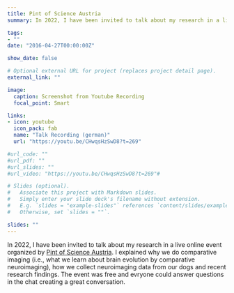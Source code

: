 ```yaml
---
title: Pint of Science Austria 
summary: In 2022, I have been invited to talk about my research in a live online event organized by [Pint of Science Austria](https://pintofscience.at/). I explained why we do comparative imaging (i.e., what we learn about brain evolution by comparative neuroimaging), how we collect neuroimaging data from our dogs and recent research findings. The event was free and everyone could answer questions in the chat creating a great conversation. 

tags:
- ""
date: "2016-04-27T00:00:00Z"

show_date: false

# Optional external URL for project (replaces project detail page).
external_link: ""

image:
  caption: Screenshot from Youtube Recording
  focal_point: Smart

links:
- icon: youtube
  icon_pack: fab
  name: "Talk Recording (german)"
  url: "https://youtu.be/CHwqsHzSwD8?t=269"

#url_code: ""
#url_pdf: ""
#url_slides: ""
#url_video: "https://youtu.be/CHwqsHzSwD8?t=269"#

# Slides (optional).
#   Associate this project with Markdown slides.
#   Simply enter your slide deck's filename without extension.
#   E.g. `slides = "example-slides"` references `content/slides/example-slides.md`.
#   Otherwise, set `slides = ""`.

slides: ""
---
```

In 2022, I have been invited to talk about my research in a live online event organized by [Pint of Science Austria](https://pintofscience.at/). I explained why we do comparative imaging (i.e., what we learn about brain evolution by comparative neuroimaging), how we collect neuroimaging data from our dogs and recent research findings. The event was free and evryone could answer questions in the chat creating a great conversation. 
